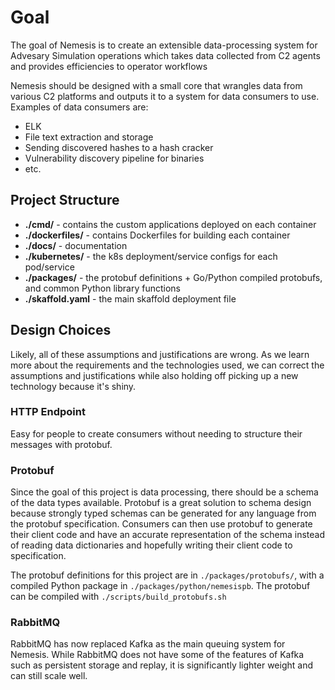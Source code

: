 # Goal

The goal of Nemesis is to create an extensible data-processing system for
Advesary Simulation operations which takes data collected from C2 agents and
provides efficiencies to operator workflows

Nemesis should be designed with a small core that wrangles data from various C2
platforms and outputs it to a system for data consumers to use. Examples of data
consumers are:

- ELK
- File text extraction and storage
- Sending discovered hashes to a hash cracker
- Vulnerability discovery pipeline for binaries
- etc.


## Project Structure

- **./cmd/** - contains the custom applications deployed on each container
- **./dockerfiles/** - contains Dockerfiles for building each container
- **./docs/** - documentation
- **./kubernetes/** - the k8s deployment/service configs for each pod/service
- **./packages/** - the protobuf definitions + Go/Python compiled protobufs, and common Python library functions
- **./skaffold.yaml** - the main skaffold deployment file


## Design Choices

Likely, all of these assumptions and justifications are wrong. As we learn more
about the requirements and the technologies used, we can correct the assumptions
and justifications while also holding off picking up a new technology because
it's shiny.

### HTTP Endpoint

Easy for people to create consumers without needing to structure their messages
with protobuf.

### Protobuf

Since the goal of this project is data processing, there should be a schema of
the data types available. Protobuf is a great solution to schema design because
strongly typed schemas can be generated for any language from the protobuf
specification. Consumers can then use protobuf to generate their client code and
have an accurate representation of the schema instead of reading data
dictionaries and hopefully writing their client code to specification.

The protobuf definitions for this project are in `./packages/protobufs/`, with a
compiled Python package in `./packages/python/nemesispb`. The protobuf can be
compiled with `./scripts/build_protobufs.sh`

### RabbitMQ

RabbitMQ has now replaced Kafka as the main queuing system for Nemesis. While
RabbitMQ does not have some of the features of Kafka such as persistent storage
and replay, it is significantly lighter weight and can still scale well.
